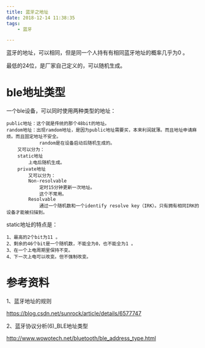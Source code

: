 ```yaml
---
title: 蓝牙之地址
date: 2018-12-14 11:38:35
tags:
	- 蓝牙

---
```




蓝牙的地址，可以相同，但是同一个人持有有相同蓝牙地址的概率几乎为0 。

最低的24位，是厂家自己定义的，可以随机生成。



# ble地址类型

一个ble设备，可以同时使用两种类型的地址：

```
public地址：这个就是传统的那个48bit的地址。
random地址：出现ramdom地址，是因为public地址需要买，本来利润就薄。而且地址申请麻烦。而且固定地址不安全。
			random是在设备启动后随机生成的。
	又可以分为：
	static地址
		上电后随机生成。
	private地址
		又可以分为：
		Non-resolvable
			定时15分钟更新一次地址。
			这个不常用。
		Resolvable
			通过一个随机数和一个identify resolve key（IRK）。只有拥有相同IRK的设备才能被扫描到。
```

static地址的特点是：

```
1、最高的2个bit为11 。
2、剩余的46个bit是一个随机数，不能全为0，也不能全为1 。
3、在一个上电周期里保持不变。
4、下一次上电可以改变。但不强制改变。
```



# 参考资料

1、蓝牙地址的规则

https://blog.csdn.net/sunrock/article/details/6577747

2、蓝牙协议分析(6)_BLE地址类型

http://www.wowotech.net/bluetooth/ble_address_type.html